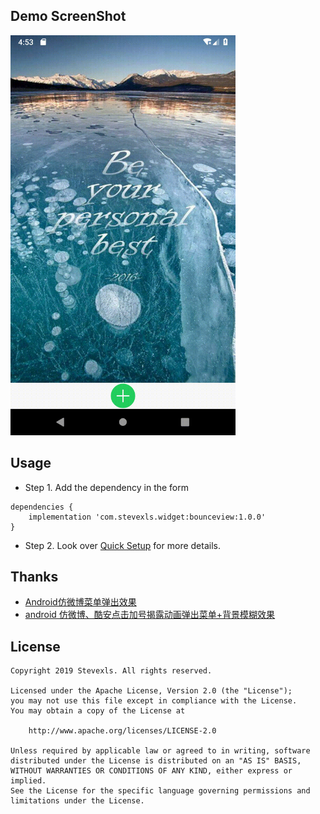 ## Demo ScreenShot
<img src="preview.gif" width="360" height="640">

## Usage
- Step 1. Add the dependency in the form
```
dependencies {
	implementation 'com.stevexls.widget:bounceview:1.0.0'
}
```

- Step 2.
Look over [Quick Setup](https://github.com/Aspsine/SwipeToLoadLayout/wiki/Quick-Setup) for more details.

## Thanks
- [Android仿微博菜单弹出效果](https://gqdy365.iteye.com/blog/2199256)
- [android 仿微博、酷安点击加号揭露动画弹出菜单+背景模糊效果](https://blog.csdn.net/u012390044/article/details/80746180)

## License

    Copyright 2019 Stevexls. All rights reserved.

    Licensed under the Apache License, Version 2.0 (the "License");
    you may not use this file except in compliance with the License.
    You may obtain a copy of the License at

        http://www.apache.org/licenses/LICENSE-2.0

    Unless required by applicable law or agreed to in writing, software
    distributed under the License is distributed on an "AS IS" BASIS,
    WITHOUT WARRANTIES OR CONDITIONS OF ANY KIND, either express or implied.
    See the License for the specific language governing permissions and
    limitations under the License.
